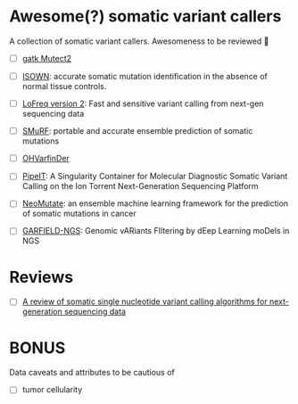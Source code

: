 # Awesome(?) somatic variant callers
A collection of somatic variant callers. Awesomeness to be reviewed 🧐

- [ ] [gatk Mutect2](https://gatkforums.broadinstitute.org/gatk/discussion/24057/how-to-call-somatic-mutations-using-gatk4-mutect2#latest)
- [ ] [ISOWN](https://github.com/ikalatskaya/ISOWN): accurate somatic mutation identification in the absence of normal tissue controls.
- [ ] [LoFreq version 2](https://csb5.github.io/lofreq/): Fast and sensitive variant calling from next-gen sequencing data
- [ ] [SMuRF](https://academic.oup.com/bioinformatics/advance-article/doi/10.1093/bioinformatics/btz018/5288515): portable and accurate ensemble prediction of somatic mutations
- [ ] [OHVarfinDer](https://github.com/takumorizo/OHVarfinDerstars)
- [ ] [PipeIT](https://jmd.amjpathol.org/article/S1525-1578(18)30338-6/fulltext): A Singularity Container for Molecular Diagnostic Somatic Variant Calling on the Ion Torrent Next-Generation Sequencing Platform
- [ ] [NeoMutate](https://link.sprnger.com/article/10.1186/s12920-019-0508-5): an ensemble machine learning framework for the prediction of somatic mutations in cancer
- [ ] [GARFIELD-NGS](https://academic.oup.com/bioinformatics/article-abstract/34/17/3038/4970515?redirectedFrom=fulltext): Genomic vARiants FIltering by dEep Learning moDels in NGS


# Reviews

- [ ] [A review of somatic single nucleotide variant calling algorithms for next-generation sequencing data](https://www.semanticscholar.org/paper/A-review-of-somatic-single-nucleotide-variant-for-Xu/81b4246c90c3c8036ff719b9d4c3d5e83fbb32dc)


# BONUS
Data caveats and attributes to be cautious of
- [ ] tumor cellularity 
